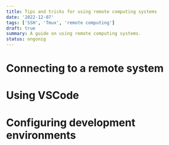 ```yaml
---
title: Tips and tricks for using remote computing systems
date: '2022-12-07'
tags: ['SSH', 'Tmux', 'remote computing']
draft: true
summary: A guide on using remote computing systems.
status: ongonig
---
```


# Connecting to a remote system

# Using VSCode

# Configuring development environments
